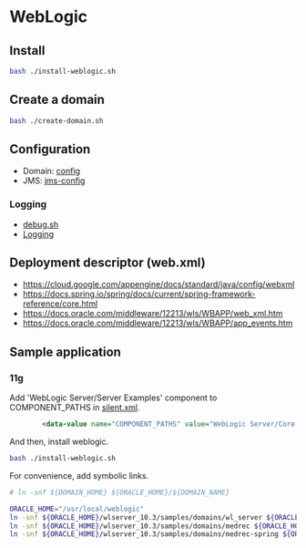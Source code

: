 # WebLogic

## Install

```bash
bash ./install-weblogic.sh
```

## Create a domain

```bash
bash ./create-domain.sh
```

## Configuration

- Domain: [config](/weblogic/config)
- JMS: [jms-config](/weblogic/jms-config)

### Logging

- [debug.sh](/weblogic/debug.sh)
- [Logging](/weblogic/logging.md)

## Deployment descriptor (web.xml)

- https://cloud.google.com/appengine/docs/standard/java/config/webxml
- https://docs.spring.io/spring/docs/current/spring-framework-reference/core.html
- https://docs.oracle.com/middleware/12213/wls/WBAPP/web_xml.htm
- https://docs.oracle.com/middleware/12213/wls/WBAPP/app_events.htm

## Sample application

### 11g

Add 'WebLogic Server/Server Examples' component to COMPONENT_PATHS in [silent.xml](/weblogic/silent.xml).

```xml
        <data-value name="COMPONENT_PATHS" value="WebLogic Server/Core Application Server|WebLogic Server/Administration Console|WebLogic Server/Configuration Wizard and Upgrade Framework|WebLogic Server/Web 2.0 HTTP Pub-Sub Server|WebLogic Server/WebLogic JDBC Drivers|WebLogic Server/Third Party JDBC Drivers|WebLogic Server/WebLogic Server Clients|WebLogic Server/WebLogic Web Server Plugins|WebLogic Server/UDDI and Xquery Support|WebLogic Server/Server Examples" />
```

And then, install weblogic.

```bash
bash ./install-weblogic.sh
```

For convenience, add symbolic links.

```bash
# ln -snf ${DOMAIN_HOME} ${ORACLE_HOME}/${DOMAIN_NAME}

ORACLE_HOME="/usr/local/weblogic"
ln -snf ${ORACLE_HOME}/wlserver_10.3/samples/domains/wl_server ${ORACLE_HOME}/wl_server
ln -snf ${ORACLE_HOME}/wlserver_10.3/samples/domains/medrec ${ORACLE_HOME}/medrec
ln -snf ${ORACLE_HOME}/wlserver_10.3/samples/domains/medrec-spring ${ORACLE_HOME}/medrec-spring
```
